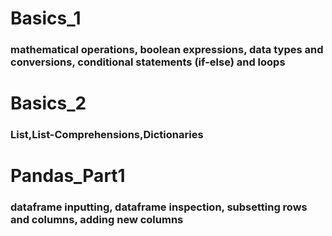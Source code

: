 # Basics_1
### mathematical operations, boolean expressions, data types and conversions, conditional statements (if-else) and loops

# Basics_2
### List,List-Comprehensions,Dictionaries
# Pandas_Part1
### dataframe inputting, dataframe inspection, subsetting rows and columns, adding new columns
